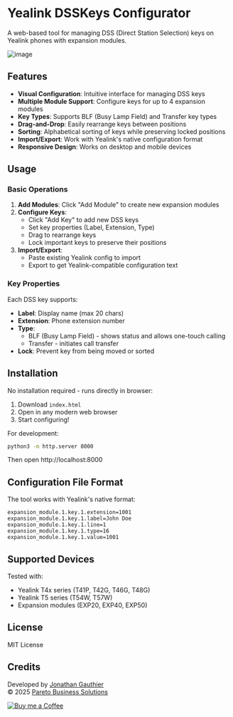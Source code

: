 # Yealink DSSKeys Configurator

A web-based tool for managing DSS (Direct Station Selection) keys on Yealink phones with expansion modules.

![image](https://github.com/user-attachments/assets/7f36d465-adfe-4d96-a673-a6cc86203c8e)


## Features

- **Visual Configuration**: Intuitive interface for managing DSS keys
- **Multiple Module Support**: Configure keys for up to 4 expansion modules
- **Key Types**: Supports BLF (Busy Lamp Field) and Transfer key types
- **Drag-and-Drop**: Easily rearrange keys between positions
- **Sorting**: Alphabetical sorting of keys while preserving locked positions
- **Import/Export**: Work with Yealink's native configuration format
- **Responsive Design**: Works on desktop and mobile devices

## Usage

### Basic Operations

1. **Add Modules**: Click "Add Module" to create new expansion modules
2. **Configure Keys**:
   - Click "Add Key" to add new DSS keys
   - Set key properties (Label, Extension, Type)
   - Drag to rearrange keys
   - Lock important keys to preserve their positions
3. **Import/Export**:
   - Paste existing Yealink config to import
   - Export to get Yealink-compatible configuration text

### Key Properties

Each DSS key supports:
- **Label**: Display name (max 20 chars)
- **Extension**: Phone extension number
- **Type**: 
  - BLF (Busy Lamp Field) - shows status and allows one-touch calling
  - Transfer - initiates call transfer
- **Lock**: Prevent key from being moved or sorted

## Installation

No installation required - runs directly in browser:

1. Download `index.html`
2. Open in any modern web browser
3. Start configuring!

For development:
```bash
python3 -m http.server 8000
```
Then open http://localhost:8000

## Configuration File Format

The tool works with Yealink's native format:
```
expansion_module.1.key.1.extension=1001
expansion_module.1.key.1.label=John Doe
expansion_module.1.key.1.line=1
expansion_module.1.key.1.type=16
expansion_module.1.key.1.value=1001
```

## Supported Devices

Tested with:
- Yealink T4x series (T41P, T42G, T46G, T48G)
- Yealink T5 series (T54W, T57W)
- Expansion modules (EXP20, EXP40, EXP50)

## License

MIT License

## Credits

Developed by [Jonathan Gauthier](mailto:Jonathan@paretobiz.com)  
© 2025 [Pareto Business Solutions](https://paretobiz.com)

[![Buy me a Coffee](https://github.com/user-attachments/assets/39b6b3e4-2a35-4e8a-9fb4-99da59ea615a)](https://buymeacoffee.com/jonathangauthier)
